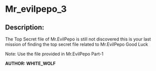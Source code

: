 
# Mr_evilpepo_3
## Description:
The Top Secret file of Mr.EvilPepo is still not discovered this is your last mission of finding the top secret file related to Mr.EvilPepo Good Luck

Note: Use the file provided in Mr.EvilPepo Part-1

**AUTHOR: WHITE_WOLF**

